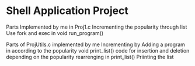 # Shell Application Project
Parts Implemented by me in Proj1.c 
Incrementing  the popularity through list
Use fork and exec in void run_program()

Parts of ProjUtils.c  implemented by me
Incrementing by Adding a program in according to the popularity
void print_list()
code for insertion and deletion depending on the popularity rearrenging in print_list()
Priinting the list
